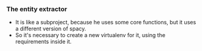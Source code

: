 ### The entity extractor

- It  is like a subproject, because he uses some core functions, but it uses a different version of spacy.
- So it's necessary to create a new virtualenv for it, using the requirements inside it.